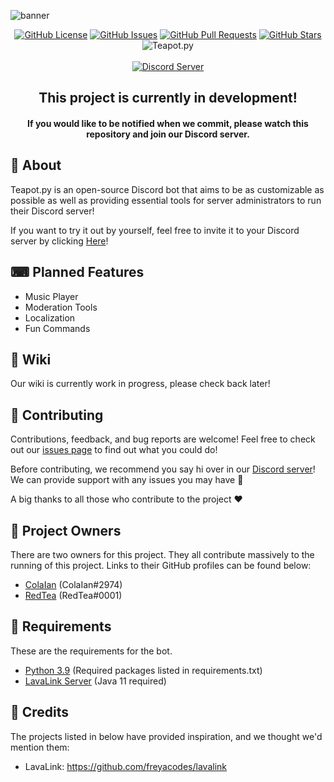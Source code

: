 ![banner](https://user-images.githubusercontent.com/43201383/72987537-89830a80-3e25-11ea-95ef-ecfa0afcff7e.png)

<p align="center">
    <a href="https://github.com/RedCokeDevelopment/Teapot.py/blob/master/LICENSE"><img src="https://img.shields.io/github/license/redcokedevelopment/teapot.py.svg?style=flat-square" alt="GitHub License"></a>
    <a href="https://github.com/RedCokeDevelopment/Teapot.py/issues"><img src="https://img.shields.io/github/issues/redcokedevelopment/teapot.py.svg?color=purple&style=flat-square" alt="GitHub Issues"></a>
    <a href="https://github.com/RedCokeDevelopment/Teapot.py/pulls"><img src="https://img.shields.io/github/issues-pr/redcokedevelopment/teapot.py.svg?color=purple&style=flat-square" alt="GitHub Pull Requests"></a>
    <a href="https://github.com/RedCokeDevelopment/Teapot.py/stargazers"><img src="https://img.shields.io/github/stars/redcokedevelopment/teapot.py.svg?style=flat-square" alt="GitHub Stars"></a>
   <img src="https://github.com/RedCokeDevelopment/Teapot.py/workflows/Teapot.py/badge.svg" alt="Teapot.py">
    <br><br>
    <a href="https://discord.gg/7BRGs6F"><img src="https://discordapp.com/api/guilds/667714189254459414/widget.png?style=banner3" alt="Discord Server"></a>
</p>

<h2 align="center">
    This project is currently in development!<br>
</h2>
<h4 align="center">
    If you would like to be notified when we commit, please watch this repository and join our Discord server.
</h4>


## 👋 About

Teapot.py is an open-source Discord bot that aims to be as customizable as possible as well as providing essential tools for server administrators to run their Discord server!

If you want to try it out by yourself, feel free to invite it to your Discord server by clicking [Here](https://discordapp.com/oauth2/authorize?client_id=669880564270104586&permissions=8&scope=bot)!

## ⌨ Planned Features
- Music Player
- Moderation Tools
- Localization
- Fun Commands


## 📖 Wiki

Our wiki is currently work in progress, please check back later!

## 🤝 Contributing
Contributions, feedback, and bug reports are welcome! Feel free to check out our [issues page](https://github.com/RedCokeDevelopment/Teapot.py/issues) to find out what you could do!

Before contributing, we recommend you say hi over in our [Discord server](https://discord.gg/7BRGs6F)! We can provide support with any issues you may have 🙂

A big thanks to all those who contribute to the project ❤

## 💼 Project Owners 
There are two owners for this project. They all contribute massively to the running of this project. Links to their GitHub profiles can be found below:

- [ColaIan](https://github.com/ColaIan) (ColaIan#2974)
- [RedTea](https://github.com/RedTeaDev) (RedTea#0001)

## 📜 Requirements
These are the requirements for the bot.

- [Python 3.9](https://www.python.org/downloads) (Required packages listed in requirements.txt)
- [LavaLink Server](https://github.com/freyacodes/lavalink) (Java 11 required)

## 💖 Credits
The projects listed in below have provided inspiration, and we thought we'd mention them:

- LavaLink: https://github.com/freyacodes/lavalink
